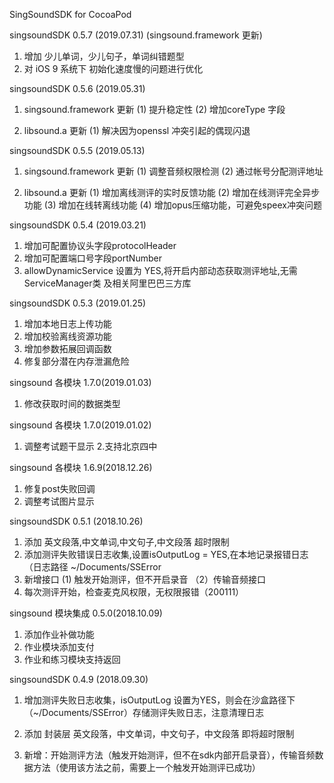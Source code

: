SingSoundSDK for CocoaPod 

singsoundSDK 0.5.7 (2019.07.31)
(singsound.framework 更新)
1. 增加 少儿单词，少儿句子，单词纠错题型
2. 对 iOS 9 系统下 初始化速度慢的问题进行优化

singsoundSDK 0.5.6 (2019.05.31)
1. singsound.framework 更新
(1) 提升稳定性
(2) 增加coreType 字段

2. libsound.a 更新
(1) 解决因为openssl 冲突引起的偶现闪退


singsoundSDK 0.5.5 (2019.05.13)
1. singsound.framework 更新
(1) 调整音频权限检测
(2) 通过帐号分配测评地址

2. libsound.a 更新
(1) 增加离线测评的实时反馈功能
(2) 增加在线测评完全异步功能
(3) 增加在线转离线功能
(4) 增加opus压缩功能，可避免speex冲突问题

singsoundSDK 0.5.4 (2019.03.21)

1. 增加可配置协议头字段protocolHeader
2. 增加可配置端口号字段portNumber
3. allowDynamicService 设置为 YES,将开启内部动态获取测评地址,无需ServiceManager类 及相关阿里巴巴三方库


singsoundSDK 0.5.3 (2019.01.25)

1. 增加本地日志上传功能
2. 增加校验离线资源功能
3. 增加参数拓展回调函数
4. 修复部分潜在内存泄漏危险

singsound 各模块 1.7.0(2019.01.03)
1. 修改获取时间的数据类型


singsound 各模块 1.7.0(2019.01.02)
1. 调整考试题干显示
2.支持北京四中

singsound 各模块 1.6.9(2018.12.26)
1. 修复post失败回调
2. 调整考试图片显示


singsoundSDK 0.5.1 (2018.10.26)
1. 添加 英文段落,中文单词,中文句子,中文段落 超时限制
2. 添加测评失败错误日志收集,设置isOutputLog = YES,在本地记录报错日志（日志路径 ~/Documents/SSError
3. 新增接口 (1) 触发开始测评，但不开启录音 （2）传输音频接口
4. 每次测评开始，检查麦克风权限，无权限报错（200111）




singsound 模块集成 0.5.0(2018.10.09)

1. 添加作业补做功能
2. 作业模块添加支付
3. 作业和练习模块支持返回



singsoundSDK 0.4.9 (2018.09.30)

1. 增加测评失败日志收集，isOutputLog 设置为YES，则会在沙盒路径下（~/Documents/SSError）存储测评失败日志，注意清理日志

2. 添加 封装层 英文段落，中文单词，中文句子，中文段落 即将超时限制

3. 新增：开始测评方法（触发开始测评，但不在sdk内部开启录音），传输音频数据方法（使用该方法之前，需要上一个触发开始测评已成功）
